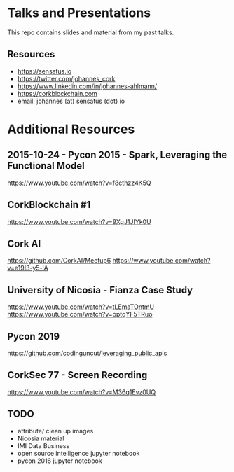 # Talks and Presentations

This repo contains slides and material from my past talks.

## Resources
- https://sensatus.io
- https://twitter.com/johannes_cork
- https://www.linkedin.com/in/johannes-ahlmann/
- https://corkblockchain.com
- email: johannes (at) sensatus (dot) io


# Additional Resources

## 2015-10-24 - Pycon 2015 - Spark, Leveraging the Functional Model
https://www.youtube.com/watch?v=f8cthzz4K5Q

## CorkBlockchain #1
https://www.youtube.com/watch?v=9XgJ1JIYk0U

## Cork AI
https://github.com/CorkAI/Meetup6
https://www.youtube.com/watch?v=e19I3-y5-lA

## University of Nicosia - Fianza Case Study
https://www.youtube.com/watch?v=tLEmaTOntmU
https://www.youtube.com/watch?v=optqYF5TRuo

## Pycon 2019
https://github.com/codinguncut/leveraging_public_apis

## CorkSec 77 - Screen Recording
https://www.youtube.com/watch?v=M36q1Evz0UQ


## TODO
- attribute/ clean up images
- Nicosia material
- IMI Data Business
- open source intelligence jupyter notebook
- pycon 2016 jupyter notebook
